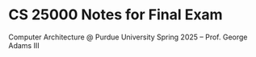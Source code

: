 # CS 25000 Notes for Final Exam

Computer Architecture @ Purdue University
Spring 2025 – Prof. George Adams III
